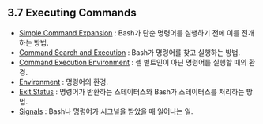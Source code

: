## 3.7 Executing Commands
- [Simple Command Expansion](chapter_3_7_1.html) : Bash가 단순 명령어를 실행하기 전에 이를 전개하는 방법.
- [Command Search and Execution](chapter_3_7_2.html) : Bash가 명령어를 찾고 실행하는 방법.
- [Command Execution Environment](chapter_3_7_3.html) : 셸 빌트인이 아닌 명령어를 실행할 때의 환경.
- [Environment](chapter_3_7_4.html) : 명령어의 환경.
- [Exit Status](chapter_3_7_5.html) : 명령어가 반환하는 스테이터스와 Bash가 스테이터스를 처리하는 방법.
- [Signals](chapter_3_7_6.html) : Bash나 명령어가 시그널을 받았을 때 일어나는 일.
